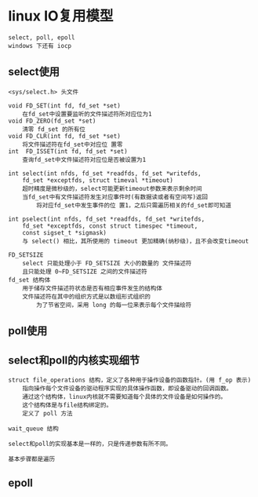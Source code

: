 # linux IO复用模型

    select, poll, epoll
    windows 下还有 iocp

## select使用

    <sys/select.h> 头文件

    void FD_SET(int fd, fd_set *set)
        在fd_set中设置要监听的文件描述符所对应位为1
    void FD_ZERO(fd_set *set)
        清零 fd_set 的所有位
    void FD_CLR(int fd, fd_set *set)
        将文件描述符在fd_set中对应位 置零
    int  FD_ISSET(int fd, fd_set *set)
        查询fd_set中文件描述符对应位是否被设置为1

    int select(int nfds, fd_set *readfds, fd_set *writefds,
        fd_set *exceptfds, struct timeval *timeout)
        超时精度是微秒级的，select可能更新timeout参数来表示剩余时间
        当fd_set中有文件描述符发生对应事件时(有数据读或者有空间写)返回
            将对应fd_set中发生事件的位 置1，之后只需遍历相关的fd_set即可知道

    int pselect(int nfds, fd_set *readfds, fd_set *writefds,
        fd_set *exceptfds, const struct timespec *timeout,
        const sigset_t *sigmask)
        与 select() 相比，其所使用的 timeout 更加精确(纳秒级)，且不会改变timeout

    FD_SETSIZE
        select 只能处理小于 FD_SETSIZE 大小的数量的 文件描述符
        且只能处理 0~FD_SETSIZE 之间的文件描述符
    fd_set 结构体
        用于储存文件描述符状态是否有相应事件发生的结构体
        文件描述符在其中的组织方式是以数组形式组织的
            为了节省空间，采用 long 的每一位来表示每个文件描绘符

## poll使用


## select和poll的内核实现细节

    struct file_operations 结构，定义了各种用于操作设备的函数指针。(用 f_op 表示)
        指向操作每个文件设备的驱动程序实现的具体操作函数，即设备驱动的回调函数。
        通过这个结构体，linux内核就不需要知道每个具体的文件设备是如何操作的。
        这个结构体是与file结构绑定的。
        定义了 poll 方法

    wait_queue 结构

    select和poll的实现基本是一样的，只是传递参数有所不同。

    基本步骤都是遍历

## epoll
